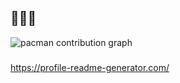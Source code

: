 ## :blue_heart::yellow_heart::green_heart:

<picture>
  <source media="(prefers-color-scheme: dark)" srcset="https://raw.githubusercontent.com/danimlds/danimlds/output/pacman-contribution-graph-dark.svg">
  <source media="(prefers-color-scheme: light)" srcset="https://raw.githubusercontent.com/danimlds/danimlds/output/pacman-contribution-graph.svg">
  <img alt="pacman contribution graph" src="https://raw.githubusercontent.com/danimlds/danimlds/output/pacman-contribution-graph.svg">
</picture>

###
https://profile-readme-generator.com/
